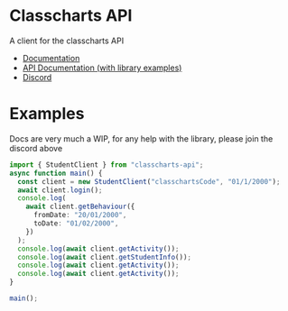 # Classcharts API

A client for the classcharts API

- [Documentation](https://classchartsapi.github.io/classcharts-api-js/)
- [API Documentation (with library examples)](https://classchartsapi.github.io/api-docs/#introduction)
- [Discord](https://discord.gg/DTcwugcgZ2)

# Examples

Docs are very much a WIP, for any help with the library, please join the discord above

```typescript
import { StudentClient } from "classcharts-api";
async function main() {
  const client = new StudentClient("classchartsCode", "01/1/2000");
  await client.login();
  console.log(
    await client.getBehaviour({
      fromDate: "20/01/2000",
      toDate: "01/02/2000",
    })
  );
  console.log(await client.getActivity());
  console.log(await client.getStudentInfo());
  console.log(await client.getActivity());
  console.log(await client.getActivity());
}

main();
```
